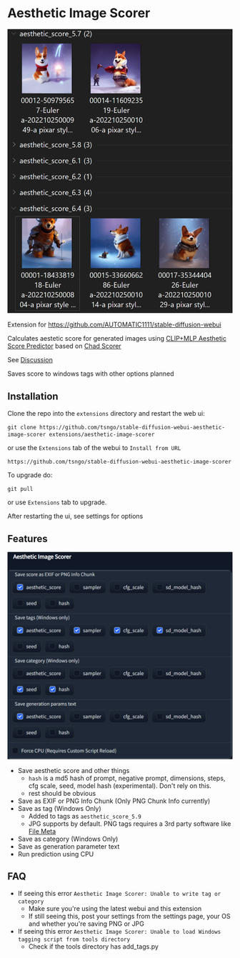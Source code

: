 # Aesthetic Image Scorer

![](tag_group_by.png)

Extension for https://github.com/AUTOMATIC1111/stable-diffusion-webui

Calculates aestetic score for generated images using [CLIP+MLP Aesthetic Score Predictor](https://github.com/christophschuhmann/improved-aesthetic-predictor) based on [Chad Scorer](https://github.com/grexzen/SD-Chad/blob/main/chad_scorer.py)

See [Discussion](https://github.com/AUTOMATIC1111/stable-diffusion-webui/discussions/1831)

Saves score to windows tags with other options planned

## Installation
Clone the repo into the `extensions` directory and restart the web ui:

```commandline
git clone https://github.com/tsngo/stable-diffusion-webui-aesthetic-image-scorer extensions/aesthetic-image-scorer
```

or use the `Extensions` tab of the webui to `Install from URL`

```commandline
https://github.com/tsngo/stable-diffusion-webui-aesthetic-image-scorer
```


To upgrade do:

```commandline
git pull
```

or use `Extensions` tab to upgrade.

After restarting the ui, see settings for options

## Features
![](settings_section.png)
- Save aesthetic score and other things
    - `hash` is a md5 hash of prompt, negative prompt, dimensions, steps, cfg scale, seed, model hash (experimental). Don't rely on this. 
    - rest should be obvious
- Save as EXIF or PNG Info Chunk (Only PNG Chunk Info currently)
- Save as tag (Windows Only)
    - Added to tags as `aesthetic_score_5.9`
    - JPG supports by default. PNG tags requires a 3rd party software like [File Meta](https://github.com/Dijji/FileMeta/releases)
- Save as category (Windows Only)
- Save as generation parameter text
- Run prediction using CPU

## FAQ
- If seeing this error `Aesthetic Image Scorer: Unable to write tag or category`
    - Make sure you're using the latest webui and this extension
    - If still seeing this, post your settings from the settings page, your OS and whether you're saving PNG or JPG
- If seeing this error `Aesthetic Image Scorer: Unable to load Windows tagging script from tools directory`
    - Check if the tools directory has add_tags.py
